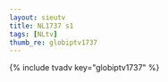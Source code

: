 ```yaml
--- 
layout: sieutv
title: NL1737 s1
tags: [NLtv]
thumb_re: globiptv1737
---
```

{% include tvadv key="globiptv1737" %} 

